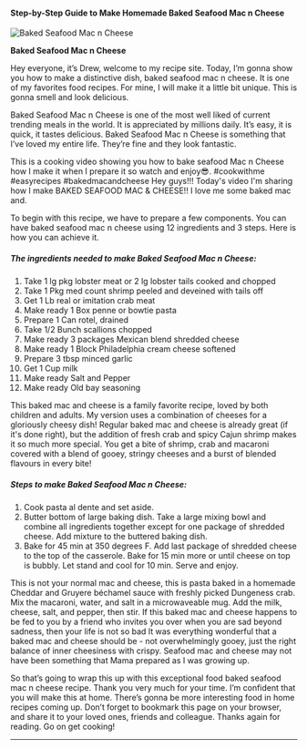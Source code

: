             

#### Step-by-Step Guide to Make Homemade Baked Seafood Mac n Cheese

![Baked Seafood Mac n Cheese](https://img-global.cpcdn.com/recipes/b2a738c4310d432c/751x532cq70/baked-seafood-mac-n-cheese-recipe-main-photo.jpg)

**Baked Seafood Mac n Cheese**

Hey everyone, it’s Drew, welcome to my recipe site. Today, I’m gonna show you how to make a distinctive dish, baked seafood mac n cheese. It is one of my favorites food recipes. For mine, I will make it a little bit unique. This is gonna smell and look delicious.

Baked Seafood Mac n Cheese is one of the most well liked of current trending meals in the world. It is appreciated by millions daily. It’s easy, it is quick, it tastes delicious. Baked Seafood Mac n Cheese is something that I’ve loved my entire life. They’re fine and they look fantastic.

This is a cooking video showing you how to bake seafood Mac n Cheese how I make it when I prepare it so watch and enjoy😎. #cookwithme #easyrecipes #bakedmacandcheese Hey guys!!! Today's video I'm sharing how I make BAKED SEAFOOD MAC & CHEESE!! I love me some baked mac and.

To begin with this recipe, we have to prepare a few components. You can have baked seafood mac n cheese using 12 ingredients and 3 steps. Here is how you can achieve it.

##### The ingredients needed to make Baked Seafood Mac n Cheese:

1.  Take 1 lg pkg lobster meat or 2 lg lobster tails cooked and chopped
2.  Take 1 Pkg med count shrimp peeled and deveined with tails off
3.  Get 1 Lb real or imitation crab meat
4.  Make ready 1 Box penne or bowtie pasta
5.  Prepare 1 Can rotel, drained
6.  Take 1/2 Bunch scallions chopped
7.  Make ready 3 packages Mexican blend shredded cheese
8.  Make ready 1 Block Philadelphia cream cheese softened
9.  Prepare 3 tbsp minced garlic
10.  Get 1 Cup milk
11.  Make ready Salt and Pepper
12.  Make ready Old bay seasoning

This baked mac and cheese is a family favorite recipe, loved by both children and adults. My version uses a combination of cheeses for a gloriously cheesy dish! Regular baked mac and cheese is already great (if it's done right), but the addition of fresh crab and spicy Cajun shrimp makes it so much more special. You get a bite of shrimp, crab and macaroni covered with a blend of gooey, stringy cheeses and a burst of blended flavours in every bite!

##### Steps to make Baked Seafood Mac n Cheese:

1.  Cook pasta al dente and set aside.
2.  Butter bottom of large baking dish. Take a large mixing bowl and combine all ingredients together except for one package of shredded cheese. Add mixture to the buttered baking dish.
3.  Bake for 45 min at 350 degrees F. Add last package of shredded cheese to the top of the casserole. Bake for 15 min more or until cheese on top is bubbly. Let stand and cool for 10 min. Serve and enjoy.

This is not your normal mac and cheese, this is pasta baked in a homemade Cheddar and Gruyere béchamel sauce with freshly picked Dungeness crab. Mix the macaroni, water, and salt in a microwaveable mug. Add the milk, cheese, salt, and pepper, then stir. If this baked mac and cheese happens to be fed to you by a friend who invites you over when you are sad beyond sadness, then your life is not so bad It was everything wonderful that a baked mac and cheese should be - not overwhelmingly gooey, just the right balance of inner cheesiness with crispy. Seafood mac and cheese may not have been something that Mama prepared as I was growing up.

So that’s going to wrap this up with this exceptional food baked seafood mac n cheese recipe. Thank you very much for your time. I’m confident that you will make this at home. There’s gonna be more interesting food in home recipes coming up. Don’t forget to bookmark this page on your browser, and share it to your loved ones, friends and colleague. Thanks again for reading. Go on get cooking!

* * *